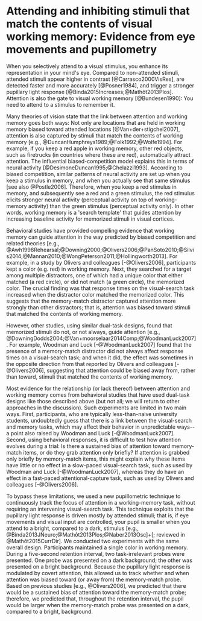 # Attending and inhibiting stimuli that match the contents of visual working memory: Evidence from eye movements and pupillometry

When you selectively attend to a visual stimulus, you enhance its representation in your mind's eye. Compared to non-attended stimuli, attended stimuli appear higher in contrast [@Carrasco2000VisRes], are detected faster and more accurately [@Posner1984], and trigger a stronger pupillary light response [@Binda2015Increases;@Mathôt2013Plos]. Attention is also the gate to visual working memory [@Bundesen1990]: You need to attend to a stimulus to remember it.

Many theories of vision state that the link between attention and working memory goes both ways: Not only are locations that are held in working memory biased toward attended locations [@Van+der+stigchel2007], attention is also captured by stimuli that match the contents of working memory [e.g., @DuncanHumphreys1989;@Folk1992;@Wolfe1994]. For example, if you keep a red apple in working memory, other red objects, such as firetrucks (in countries where these are red), automatically attract attention. The influential biased-competition model explains this in terms of neural activity [@DesimoneDuncan1995;@Chelazzi1993]. According to biased competition, similar patterns of neural activity are set up when you keep a stimulus in memory, and when you actually see that same stimulus [see also @Postle2006]. Therefore, when you keep a red stimulus in memory, and subsequently see a red and a green stimulus, the red stimulus elicits stronger neural activity (perceptual activity on top of working-memory activity) than the green stimulus (perceptual activity only). In other words, working memory is a 'search template' that guides attention by increasing baseline activity for memorized stimuli in visual cortices.

Behavioral studies have provided compelling evidence that working memory can guide attention in the way predicted by biased competition and related theories [e.g., @Awh1998Rehearsal;@Downing2000;@Olivers2006;@PanSoto2010;@Silvis2014;@Mannan2010;@WongPeterson2011;@Hollingworth2013]. For example, in a study by Olivers and colleagues [-@Olivers2006], participants kept a color (e.g. red) in working memory. Next, they searched for a target among multiple distractors, one of which had a unique color that either matched (a red circle), or did not match (a green circle), the memorized color. The crucial finding was that response times on the visual-search task increased when the distractor color matched the memorized color. This suggests that the memory-match distractor captured attention more strongly than other distractors; that is, attention was biased toward stimuli that matched the contents of working memory.

However, other studies, using similar dual-task designs, found that memorized stimuli do not, or not always, guide attention [e.g., @DowningDodds2004;@Van+moorselaar2014Comp;@WoodmanLuck2007]. For example, Woodman and Luck [-@WoodmanLuck2007] found that the presence of a memory-match distractor did not always affect response times on a visual-search task; and when it did, the effect was sometimes in the opposite direction from that reported by Olivers and colleagues [-@Olivers2006], suggesting that attention could be biased away from, rather than toward, stimuli that matched the contents of working memory.

Most evidence for the relationship (or lack thereof) between attention and working memory comes from behavioral studies that have used dual-task designs like those described above (but not all; we will return to other approaches in the discussion). Such experiments are limited in two main ways. First, participants, who are typically less-than-naive university students, undoubtedly guess that there is a link between the visual-search and memory tasks, which may affect their behavior in unpredictable ways--a point also raised by Woodman and Luck [-@WoodmanLuck2007]. Second, using behavioral responses, it is difficult to test how attention evolves during a trial: Is there a sustained bias of attention toward memory-match items, or do they grab attention only briefly? If attention is grabbed only briefly by memory-match items, this might explain why these items have little or no effect in a slow-paced visual-search task, such as used by Woodman and Luck [-@WoodmanLuck2007], whereas they do have an effect in a fast-paced attentional-capture task, such as used by Olivers and colleagues [-@Olivers2006].

To bypass these limitations, we used a new pupillometric technique to continuously track the focus of attention in a working-memory task, without requiring an intervening visual-search task. This technique exploits that the pupillary light response is driven mostly by attended stimuli; that is, if eye movements and visual input are controlled, your pupil is smaller when you attend to a bright, compared to a dark, stimulus [e.g., @Binda2013JNeuro;@Mathôt2013Plos;@Naber2013Osc]+[; reviewed in @Mathôt2015CurrDir]. We conducted two experiments with the same overall design. Participants maintained a single color in working memory. During a five-second retention interval, two task-irrelevant probes were presented. One probe was presented on a dark background; the other was presented on a bright background. Because the pupillary light response is modulated by covert attention, this allowed us to track whether and when attention was biased toward (or away from) the memory-match probe. Based on previous studies [e.g., @Olivers2006], we predicted that there would be a sustained bias of attention toward the memory-match probe; therefore, we predicted that, throughout the retention interval, the pupil would be larger when the memory-match probe was presented on a dark, compared to a bright, background.
